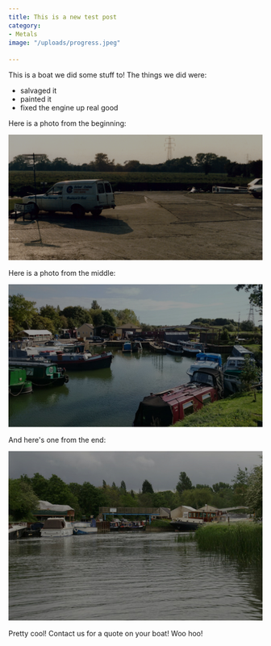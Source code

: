 ```yaml
---
title: This is a new test post
category:
- Metals
image: "/uploads/progress.jpeg"

---
```

This is a boat we did some stuff to! The things we did were:

* salvaged it
* painted it
* fixed the engine up real good

Here is a photo from the beginning:

![](/uploads/cruisers1-1.png)

Here is a photo from the middle:

![](/uploads/cruisers2-2.jpg)

And here's one from the end:

![](/uploads/cruisers3-2.jpg)

Pretty cool! Contact us for a quote on your boat! Woo hoo!